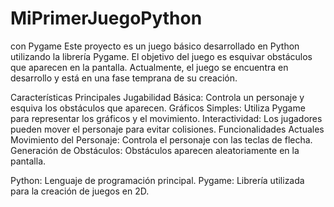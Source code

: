 # MiPrimerJuegoPython
con Pygame
Este proyecto es un juego básico desarrollado en Python utilizando la librería Pygame. El objetivo del juego es esquivar obstáculos que aparecen en la pantalla. Actualmente, el juego se encuentra en desarrollo y está en una fase temprana de su creación.

Características Principales
Jugabilidad Básica: Controla un personaje y esquiva los obstáculos que aparecen.
Gráficos Simples: Utiliza Pygame para representar los gráficos y el movimiento.
Interactividad: Los jugadores pueden mover el personaje para evitar colisiones.
Funcionalidades Actuales
Movimiento del Personaje: Controla el personaje con las teclas de flecha.
Generación de Obstáculos: Obstáculos aparecen aleatoriamente en la pantalla.

Python: Lenguaje de programación principal.
Pygame: Librería utilizada para la creación de juegos en 2D.
